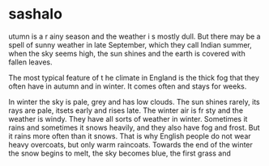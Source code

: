 # sashalo
utumn is a r
ainy season and the weather i
s mostly dull. But there may be a spell of sunny weather in late September, which they call Indian summer, when the sky seems high, the sun shines and the earth is covered with fallen leaves.

The most
typical feature of t
he climate in England is the thick fog that they often have in autumn and in winter. It comes often and stays for weeks.

In winter the sky is pale, 
grey and has low clouds. The sun shines rarely, its rays are pale, itsets early and rises late. The winter air is fr
sty and the weather is windy. They have all sorts of weather in winter. Sometimes it rains and sometimes it snows heavily, and they also have fog and frost. But it rains more often than it snows. That is why English people do not wear heavy overcoats, but only warm raincoats.
Towards the end of the winter the snow begins to melt, the sky becomes blue, the first grass and

